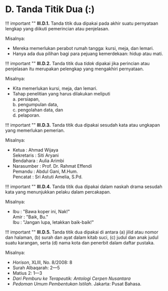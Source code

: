 # D. Tanda Titik Dua (:)

!!! important ""
	**III.D.1.** Tanda titik dua dipakai pada akhir suatu pernyataan lengkap yang diikuti pemerincian atau penjelasan.

Misalnya:

- Mereka memerlukan perabot rumah tangga: kursi, meja, dan lemari.
- Hanya ada dua pilihan bagi para pejuang kemerdekaan: hidup atau mati.

!!! important ""
	**III.D.2.** Tanda titik dua *tidak* dipakai jika perincian atau penjelasan itu merupakan pelengkap yang mengakhiri pernyataan.

Misalnya:

- Kita memerlukan kursi, meja, dan lemari.
- Tahap penelitian yang harus dilakukan meliputi  
a. persiapan,  
b. pengumpulan data,  
c. pengolahan data, dan  
d. pelaporan.  

!!! important ""
	**III.D.3.** Tanda titik dua dipakai sesudah kata atau ungkapan yang memerlukan pemerian.

Misalnya:

- Ketua : Ahmad Wijaya  
Sekretaris : Siti Aryani  
Bendahara : Aulia Arimbi
- Narasumber : Prof. Dr. Rahmat Effendi  
Pemandu : Abdul Gani, M.Hum.  
Pencatat : Sri Astuti Amelia, S.Pd.  

!!! important ""
	**III.D.4.** Tanda titik dua dipakai dalam naskah drama sesudah kata yang menunjukkan pelaku dalam percakapan.

Misalnya:

- Ibu : "Bawa koper ini, Nak!"  
Amir : "Baik, Bu."  
Ibu : "Jangan lupa, letakkan baik-baik!"  

!!! important ""
	**III.D.5.** Tanda titik dua dipakai di antara (a) jilid atau nomor dan halaman, (b) surah dan ayat dalam kitab suci, (c) judul dan anak judul suatu karangan, serta (d) nama kota dan penerbit dalam daftar pustaka.

Misalnya:

- *Horison*, XLIII, No. 8/2008: 8
- Surah Albaqarah: 2—5
- Matius 2: 1—3
- *Dari Pemburu ke Terapeutik: Antologi Cerpen Nusantara*
- *Pedoman Umum Pembentukan Istilah*. Jakarta: Pusat Bahasa.
